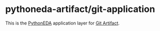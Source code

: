 # pythoneda-artifact/git-application

This is the [PythonEDA](https://github.com/pythoneda "PythonEDA github organization") application layer for [Git Artifact](https://github.com/pythoneda-artifact/git "Git Artifact"). 

